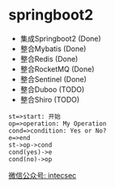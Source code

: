 # springboot2


- 集成Springboot2 (Done) 
- 整合Mybatis (Done)
- 整合Redis (Done)
- 整合RocketMQ (Done)
- 整合Sentinel (Done)
- 整合Duboo (TODO)
- 整合Shiro (TODO)


```flow
st=>start: 开始
op=>operation: My Operation
cond=>condition: Yes or No?
e=>end
st->op->cond
cond(yes)->e
cond(no)->op
```

[微信公众号: intecsec](http://www.intecsec.com)
